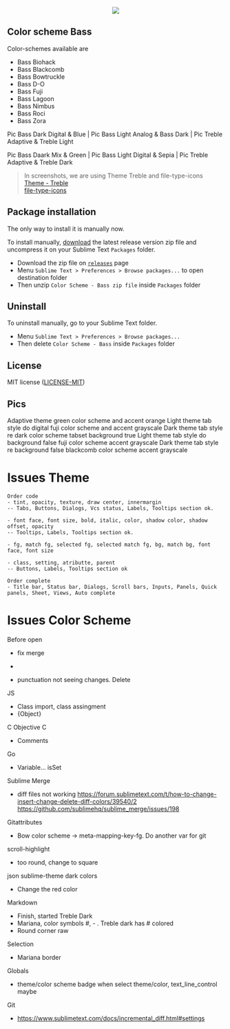 <p align="center">
    <a href="" title="Sublime Version">
        <img src="https://img.shields.io/badge/Build_for_Sublime_text-4142-orange?style=flat&logo=sublime-text"/>
    </a>
</p>

## Color scheme Bass

Color-schemes available are
- Bass Biohack
- Bass Blackcomb
- Bass Bowtruckle
- Bass D-O
- Bass Fuji
- Bass Lagoon
- Bass Nimbus
- Bass Roci
- Bass Zora

Pic Bass Dark Digital & Blue | Pic Bass Light Analog & Bass Dark | Pic Treble Adaptive & Treble Light

Pic Bass Daark Mix & Green | Pic Bass Light Digital & Sepia | Pic Treble Adaptive & Treble Dark

> In screenshots, we are using Theme Treble and file-type-icons  
[Theme - Treble](https://github.com/53v3n3d4/Theme-Treble)  
[file-type-icons](https://github.com/53v3n3d4/file-type-icons)

## Package installation

The only way to install it is manually now.

To install manually, [download](https://github.com/53v3n3d4/Color-Scheme-Bass/releases) the latest release version zip file and uncompress it on your Sublime Text `Packages` folder.  
- Download the zip file on [`releases`](https://github.com/53v3n3d4/Color-Scheme-Bass/releases) page
- Menu `Sublime Text > Preferences > Browse packages...` to open destination folder
- Then unzip `Color Scheme - Bass zip file` inside `Packages` folder

## Uninstall

To uninstall manually, go to your Sublime Text folder.
- Menu `Sublime Text > Preferences > Browse packages...`
- Then delete `Color Scheme - Bass` inside `Packages` folder

## License

MIT license ([LICENSE-MIT](LICENSE))




## Pics

Adaptive theme green color scheme and accent orange
Light theme tab style do digital fuji color scheme and accent grayscale 
Dark theme tab style re dark color scheme tabset background true
Light theme tab style do background false fuji color scheme accent grayscale
Dark theme tab style re background false blackcomb color scheme accent grayscale

# Issues Theme
```
Order code
- tint, opacity, texture, draw center, innermargin
-- Tabs, Buttons, Dialogs, Vcs status, Labels, Tooltips section ok.

- font face, font size, bold, italic, color, shadow color, shadow offset, opacity
-- Tooltips, Labels, Tooltips section ok.

- fg, match fg, selected fg, selected match fg, bg, match bg, font face, font size

- class, setting, atributte, parent
-- Buttons, Labels, Tooltips section ok

Order complete
- Title bar, Status bar, Dialogs, Scroll bars, Inputs, Panels, Quick panels, Sheet, Views, Auto complete
```


# Issues Color Scheme

Before open
- fix merge
- 

- punctuation not seeing changes. Delete

JS
- Class import, class assingment
- {Object}

C Objective C
- Comments

Go
- Variable... isSet

Sublime Merge
- diff files not working
https://forum.sublimetext.com/t/how-to-change-insert-change-delete-diff-colors/39540/2
https://github.com/sublimehq/sublime_merge/issues/198

Gitattributes
- Bow color scheme -> meta-mapping-key-fg. Do another var for git

scroll-highlight
- too round, change to square

json sublime-theme dark colors
- Change the red color

Markdown
- Finish, started Treble Dark
- Mariana, color symbols #, - . Treble dark has # colored
- Round corner raw

Selection 
- Mariana border


Globals
- theme/color scheme badge when select theme/color, text_line_control maybe

Git
- https://www.sublimetext.com/docs/incremental_diff.html#settings

